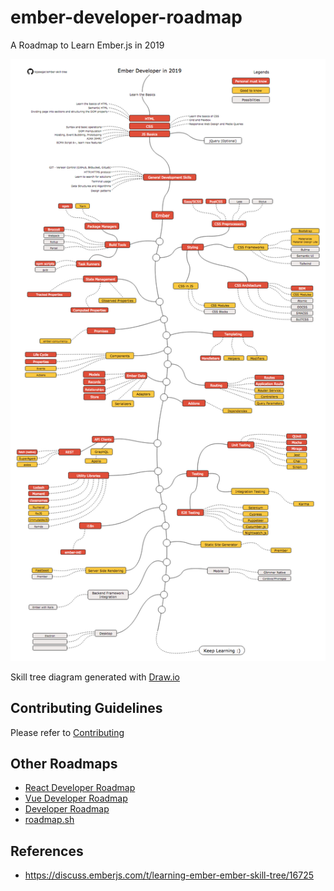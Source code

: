 # ember-developer-roadmap
A Roadmap to Learn Ember.js in 2019

![Ember Skill Tree](https://github.com/rajasegar/ember-developer-roadmap/raw/master/ember-developer-roadmap.png)


Skill tree diagram generated with [Draw.io](http://draw.io)

## Contributing Guidelines
Please refer to [Contributing](https://github.com/rajasegar/ember-developer-roadmap/blob/master/CONTRIBUTING.md)

## Other Roadmaps
- [React Developer Roadmap](https://github.com/adam-golab/react-developer-roadmap)
- [Vue Developer Roadmap](https://github.com/flaviocopes/vue-developer-roadmap)
- [Developer Roadmap](https://github.com/kamranahmedse/developer-roadmap)
- [roadmap.sh](https://roadmap.sh/)

## References
- https://discuss.emberjs.com/t/learning-ember-ember-skill-tree/16725

